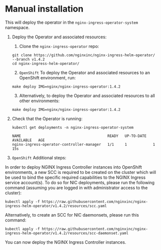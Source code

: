 # Manual installation

This will deploy the operator in the `nginx-ingress-operator-system` namespace.

1. Deploy the Operator and associated resources:

   1. Clone the `nginx-ingress-operator` repo:

   ```
   git clone https://github.com/nginxinc/nginx-ingress-helm-operator/ --branch v1.4.2
   cd nginx-ingress-helm-operator/
   ```

   2. `OpenShift` To deploy the Operator and associated resources to an OpenShift environment, run:

   ```
   make deploy IMG=nginx/nginx-ingress-operator:1.4.2
   ```

   3. Alternatively, to deploy the Operator and associated resources to all other environments:

   ```
   make deploy IMG=nginx/nginx-ingress-operator:1.4.2
   ```

2. Check that the Operator is running:

   ```
   kubectl get deployments -n nginx-ingress-operator-system

   NAME                                        READY   UP-TO-DATE   AVAILABLE   AGE
   nginx-ingress-operator-controller-manager   1/1     1            1           15s
   ```

3. `OpenShift` Additional steps:

In order to deploy NGINX Ingress Controller instances into OpenShift environments, a new SCC is required to be created on the cluster which will be used to bind the specific required capabilities to the NGINX Ingress service account(s). To do so for NIC deployments, please run the following command (assuming you are logged in with administrator access to the cluster):

`kubectl apply -f https://raw.githubusercontent.com/nginxinc/nginx-ingress-helm-operator/v1.4.2/resources/scc.yaml`

Alternatively, to create an SCC for NIC daemonsets, please run this command:

`kubectl apply -f https://raw.githubusercontent.com/nginxinc/nginx-ingress-helm-operator/v1.4.2/resources/scc-daemonset.yaml`

You can now deploy the NGINX Ingress Controller instances.
